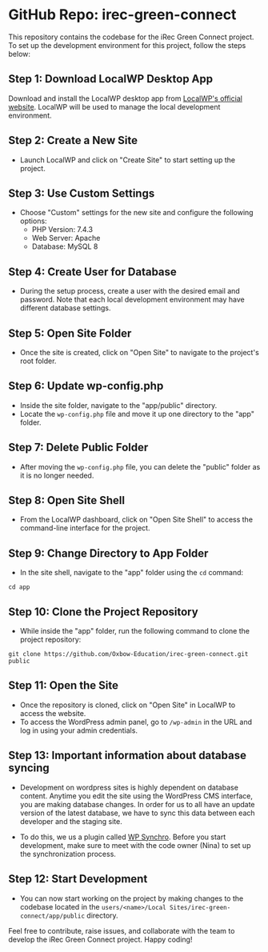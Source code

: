 # GitHub Repo: irec-green-connect

This repository contains the codebase for the iRec Green Connect project. To set up the development environment for this project, follow the steps below:

## Step 1: Download LocalWP Desktop App

Download and install the LocalWP desktop app from [LocalWP's official website](https://localwp.com/). LocalWP will be used to manage the local development environment.

## Step 2: Create a New Site

- Launch LocalWP and click on "Create Site" to start setting up the project.

## Step 3: Use Custom Settings

- Choose "Custom" settings for the new site and configure the following options:
  - PHP Version: 7.4.3
  - Web Server: Apache
  - Database: MySQL 8

## Step 4: Create User for Database

- During the setup process, create a user with the desired email and password. Note that each local development environment may have different database settings.

## Step 5: Open Site Folder

- Once the site is created, click on "Open Site" to navigate to the project's root folder.

## Step 6: Update wp-config.php

- Inside the site folder, navigate to the "app/public" directory.
- Locate the `wp-config.php` file and move it up one directory to the "app" folder.

## Step 7: Delete Public Folder

- After moving the `wp-config.php` file, you can delete the "public" folder as it is no longer needed.

## Step 8: Open Site Shell

- From the LocalWP dashboard, click on "Open Site Shell" to access the command-line interface for the project.

## Step 9: Change Directory to App Folder

- In the site shell, navigate to the "app" folder using the `cd` command:

```cd app```

## Step 10: Clone the Project Repository

- While inside the "app" folder, run the following command to clone the project repository:

```git clone https://github.com/Oxbow-Education/irec-green-connect.git public```

## Step 11: Open the Site

- Once the repository is cloned, click on "Open Site" in LocalWP to access the website.
- To access the WordPress admin panel, go to `/wp-admin` in the URL and log in using your admin credentials.



## Step 13: Important information about database syncing

- Development on wordpress sites is highly dependent on database content. Anytime you edit the site using the WordPress CMS interface, you are making database changes. In order for us to all have an update version of the latest database, we have to sync this data between each developer and the staging site. 

- To do this, we us a plugin called [WP Synchro](https://wpsynchro.com/). Before you start development, make sure to meet with the code owner (Nina) to set up the synchronization process.

## Step 12: Start Development

- You can now start working on the project by making changes to the codebase located in the `users/<name>/Local Sites/irec-green-connect/app/public` directory.

Feel free to contribute, raise issues, and collaborate with the team to develop the iRec Green Connect project. Happy coding!

